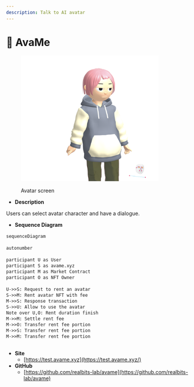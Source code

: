 ```yaml
---
description: Talk to AI avatar
---
```


# 🏈 AvaMe

<figure><img src="../.gitbook/assets/image.png" alt="" width="375"><figcaption><p>Avatar screen</p></figcaption></figure>

* **Description**

Users can select avatar character and have a dialogue.

* **Sequence Diagram**

```mermaid
sequenceDiagram

autonumber

participant U as User
participant S as avame.xyz
participant M as Market Contract
participant O as NFT Owner

U->>S: Request to rent an avatar
S->>M: Rent avatar NFT with fee
M->>S: Response transaction
S->>U: Allow to use the avatar
Note over U,O: Rent duration finish
M->>M: Settle rent fee
M->>O: Transfer rent fee portion
M->>S: Transfer rent fee portion
M->>M: Transfer rent fee portion


```

* **Site**
  * [https://test.avame.xyz](https://test.avame.xyz/)
* **GitHub**
  * [https://github.com/realbits-lab/avame](https://github.com/realbits-lab/avame)
